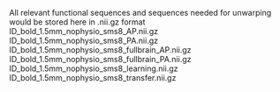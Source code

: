 All relevant functional sequences and sequences needed for unwarping would be stored here in .nii.gz format
ID\_bold_1.5mm_nophysio\_sms8\_AP.nii.gz
ID\_bold_1.5mm_nophysio\_sms8\_PA.nii.gz
ID\_bold_1.5mm_nophysio\_sms8\_fullbrain\_AP.nii.gz
ID\_bold_1.5mm_nophysio\_sms8\_fullbrain\_PA.nii.gz
ID\_bold_1.5mm_nophysio\_sms8\_learning.nii.gz
ID\_bold_1.5mm_nophysio\_sms8\_transfer.nii.gz